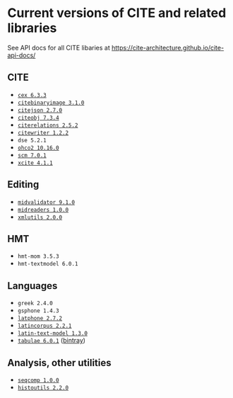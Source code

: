 # Current versions of CITE and related libraries

See API docs for all CITE libaries at <https://cite-architecture.github.io/cite-api-docs/>

## CITE

- [`cex 6.3.3`](https://github.com/cite-architecture/cex)
- [`citebinaryimage 3.1.0`](https://github.com/cite-architecture/citebinaryimage)
- [`citejson 2.7.0`](https://github.com/cite-architecture/CITE-JSON)
- [`citeobj 7.3.4`](https://github.com/cite-architecture/citeobj)
- [`citerelations 2.5.2`](https://github.com/cite-architecture/citerelations)
- [`citewriter 1.2.2`](https://github.com/cite-architecture/citewriter)
- `dse 5.2.1`
- [`ohco2 10.16.0`](https://github.com/cite-architecture/ohco2)
- [`scm 7.0.1`](https://github.com/cite-architecture/scm)
- [`xcite 4.1.1`](https://github.com/cite-architecture/xcite)

## Editing

- [`midvalidator 9.1.0`](https://github.com/HCMID/projectvalidator)
- [`midreaders 1.0.0`](https://github.com/hcmid/markupreaders)
- [`xmlutils 2.0.0`](https://github.com/neelsmith/xmlutils)

## HMT

- `hmt-mom 3.5.3`
- `hmt-textmodel 6.0.1`

## Languages

- `greek 2.4.0`
- `gsphone 1.4.3`
- [`latphone 2.7.2`](https://github.com/neelsmith/latphone)
- [`latincorpus 2.2.1`](https://github.com/neelsmith/latin-corpus)
- [`latin-text-model 1.3.0`](https://github.com/HCMID/latin-text-model)
- [`tabulae 6.0.1`](https://github.com/neelsmith/tabulae) ([bintray](https://bintray.com/neelsmith/maven/tabulae))

## Analysis, other utilities

- [`seqcomp 1.0.0`](https://github.com/neelsmith/lcs-scs)
- [`histoutils 2.2.0`](https://github.com/neelsmith/histoutils)
